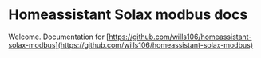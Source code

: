 # Homeassistant Solax modbus docs

Welcome. Documentation for [https://github.com/wills106/homeassistant-solax-modbus](https://github.com/wills106/homeassistant-solax-modbus)
